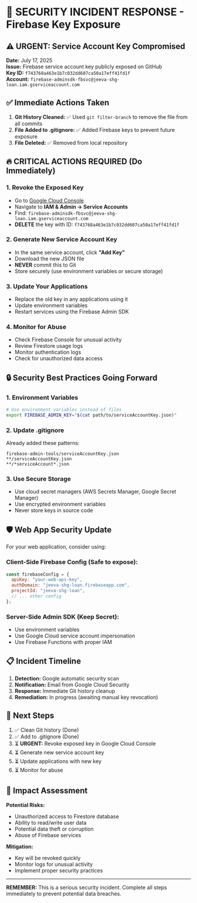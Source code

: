 # 🚨 SECURITY INCIDENT RESPONSE - Firebase Key Exposure

## ⚠️ URGENT: Service Account Key Compromised

**Date:** July 17, 2025  
**Issue:** Firebase service account key publicly exposed on GitHub  
**Key ID:** `f743768a463e1b7c032dd607ca50a17eff41fd1f`  
**Account:** `firebase-adminsdk-fbsvc@jeeva-shg-loan.iam.gserviceaccount.com`

## ✅ Immediate Actions Taken

1. **Git History Cleaned:** ✅ Used `git filter-branch` to remove the file from all commits
2. **File Added to .gitignore:** ✅ Added Firebase keys to prevent future exposure
3. **File Deleted:** ✅ Removed from local repository

## 🔥 CRITICAL ACTIONS REQUIRED (Do Immediately)

### 1. Revoke the Exposed Key
- Go to [Google Cloud Console](https://console.cloud.google.com)
- Navigate to **IAM & Admin → Service Accounts**
- Find: `firebase-adminsdk-fbsvc@jeeva-shg-loan.iam.gserviceaccount.com`
- **DELETE** the key with ID: `f743768a463e1b7c032dd607ca50a17eff41fd1f`

### 2. Generate New Service Account Key
- In the same service account, click **"Add Key"**
- Download the new JSON file
- **NEVER** commit this to Git
- Store securely (use environment variables or secure storage)

### 3. Update Your Applications
- Replace the old key in any applications using it
- Update environment variables
- Restart services using the Firebase Admin SDK

### 4. Monitor for Abuse
- Check Firebase Console for unusual activity
- Review Firestore usage logs
- Monitor authentication logs
- Check for unauthorized data access

## 🔒 Security Best Practices Going Forward

### 1. Environment Variables
```bash
# Use environment variables instead of files
export FIREBASE_ADMIN_KEY="$(cat path/to/serviceAccountKey.json)"
```

### 2. Update .gitignore
Already added these patterns:
```
firebase-admin-tools/serviceAccountKey.json
**/serviceAccountKey.json
**/*serviceAccount*.json
```

### 3. Use Secure Storage
- Use cloud secret managers (AWS Secrets Manager, Google Secret Manager)
- Use encrypted environment variables
- Never store keys in source code

## 🛡️ Web App Security Update

For your web application, consider using:

### Client-Side Firebase Config (Safe to expose):
```javascript
const firebaseConfig = {
  apiKey: "your-web-api-key",
  authDomain: "jeeva-shg-loan.firebaseapp.com",
  projectId: "jeeva-shg-loan",
  // ... other config
};
```

### Server-Side Admin SDK (Keep Secret):
- Use environment variables
- Use Google Cloud service account impersonation
- Use Firebase Functions with proper IAM

## 📋 Incident Timeline

1. **Detection:** Google automatic security scan
2. **Notification:** Email from Google Cloud Security
3. **Response:** Immediate Git history cleanup
4. **Remediation:** In progress (awaiting manual key revocation)

## 🎯 Next Steps

1. ✅ Clean Git history (Done)
2. ✅ Add to .gitignore (Done)
3. ⏳ **URGENT:** Revoke exposed key in Google Cloud Console
4. ⏳ Generate new service account key
5. ⏳ Update applications with new key
6. ⏳ Monitor for abuse

## 🚨 Impact Assessment

**Potential Risks:**
- Unauthorized access to Firestore database
- Ability to read/write user data
- Potential data theft or corruption
- Abuse of Firebase services

**Mitigation:**
- Key will be revoked quickly
- Monitor logs for unusual activity
- Implement proper security practices

---

**REMEMBER:** This is a serious security incident. Complete all steps immediately to prevent potential data breaches. 